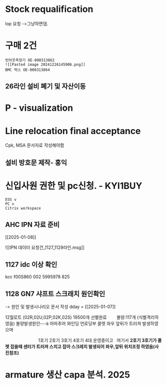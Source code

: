 
# Stock requalification 
lop 요청
->그냥하면댐.

# 구매 2건
	런아웃측정기 OE-000313862
	![[Pasted image 20241226145906.png]]
	BMC 박스 OE-000313864

## 26라인 설비 폐기 및 자산이동

# P - visualization

# Line relocation final acceptance
Cpk, MSA 문서자료 작성해야함
## 설비 방호문 제작- 홍익


# 신입사원 권한 및 pc신청. - KYI1BUY
	ESS v
	PC v
	Citrix workspace


## AHC IPN 자료 준비
[[2025-01-08]]


![[IPN 데이터 요청건_1127_1129라인.msg]]
## 1127 idc 이상 확인

kcc f00S860 002
5995978 825

## 1128 GN7 샤프트 스크래치 원인확인
-> 원인 및 발생시나리오 문서 작성
dday = [[2025-01-07]]

12월로트 (02R,02U,02P,02K,02S) 19500개 선별완료        불량:117개 (식별격리하였음)
불량발생원인---à 아마추어 와인딩 언로딩부 콜렛 좌우 앞뒤가 트러져 발생하였으며

                           1호기 2호기 3호기 4호기 4대 운영중이고   여기서 **2호기 3호기가 콜렛 잡을때 센터가 트러져 스치고 잡아 스크레치 발생되어 좌우,앞뒤 위치조정 하였음(사진참조)**


# armature 생산 capa 분석. 2025
